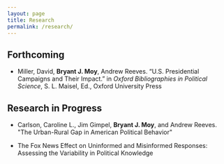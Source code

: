 ```yaml
---
layout: page
title: Research
permalink: /research/
---
```

## Forthcoming
* Miller, David, **Bryant J. Moy**, Andrew Reeves. “U.S. Presidential Campaigns and Their Impact.” in *Oxford Bibliographies in Political Science*, S. L. Maisel, Ed., Oxford University Press


## Research in Progress
* Carlson, Caroline L., Jim Gimpel, **Bryant J. Moy**, and Andrew Reeves. "The Urban-Rural Gap in American Political Behavior"

* The Fox News Effect on Uninformed and Misinformed Responses: Assessing the Variability in Political Knowledge

